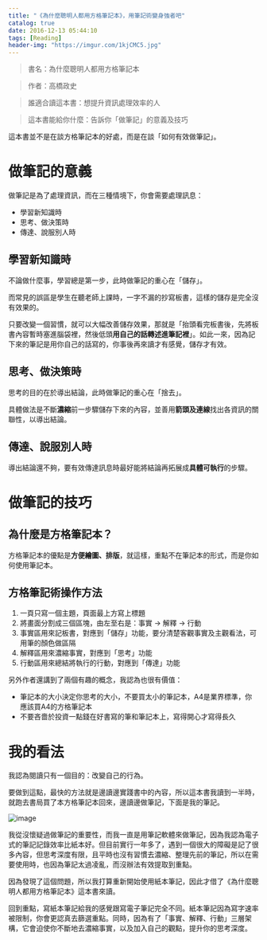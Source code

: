 ```yaml
---
title: "《為什麼聰明人都用方格筆記本》，用筆記術變身強者吧"
catalog: true
date: 2016-12-13 05:44:10
tags: [Reading]
header-img: "https://imgur.com/1kjCMC5.jpg"
---
```


> 書名：為什麼聰明人都用方格筆記本

> 作者：高橋政史

> 誰適合讀這本書：想提升資訊處理效率的人

> 這本書能給你什麼：告訴你「做筆記」的意義及技巧

這本書並不是在談方格筆記本的好處，而是在談「如何有效做筆記」。

<!-- more -->

# 做筆記的意義

做筆記是為了處理資訊，而在三種情境下，你會需要處理訊息：

- 學習新知識時
- 思考、做決策時
- 傳達、說服別人時

## 學習新知識時

不論做什麼事，學習總是第一步，此時做筆記的重心在「儲存」。

而常見的誤區是學生在聽老師上課時，一字不漏的抄寫板書，這樣的儲存是完全沒有效果的。

只要改變一個習慣，就可以大幅改善儲存效果，那就是「抬頭看完板書後，先將板書內容暫時塞進腦袋裡，然後低頭**用自己的話轉述進筆記裡**」。如此一來，因為記下來的筆記是用你自己的話寫的，你事後再來讀才有感覺，儲存才有效。

## 思考、做決策時

思考的目的在於導出結論，此時做筆記的重心在「捨去」。

具體做法是不斷**濃縮**前一步驟儲存下來的內容，並善用**箭頭及連線**找出各資訊的關聯性，以導出結論。

## 傳達、說服別人時

導出結論還不夠，要有效傳達訊息時最好能將結論再拓展成**具體可執行**的步驟。

# 做筆記的技巧

## 為什麼是方格筆記本？

方格筆記本的優點是**方便繪圖、排版**，就這樣，重點不在筆記本的形式，而是你如何使用筆記本。

## 方格筆記術操作方法

1. 一頁只寫一個主題，頁面最上方寫上標題
2. 將畫面分割成三個區塊，由左至右是：事實 → 解釋 → 行動
3. 事實區用來記板書，對應到「儲存」功能，要分清楚客觀事實及主觀看法，可用筆的顏色做區隔
4. 解釋區用來濃縮事實，對應到「思考」功能
5. 行動區用來總結將執行的行動，對應到「傳達」功能

另外作者還講到了兩個有趣的概念，我認為也很有價值：

- 筆記本的大小決定你思考的大小，不要買太小的筆記本，A4是業界標準，你應該買A4的方格筆記本
- 不要吝嗇於投資一點錢在好書寫的筆和筆記本上，寫得開心才寫得長久

# 我的看法

我認為閱讀只有一個目的：改變自己的行為。

要做到這點，最快的方法就是邊讀邊實踐書中的內容，所以這本書我讀到一半時，就跑去書局買了本方格筆記本回來，邊讀邊做筆記，下面是我的筆記。

![image](https://imgur.com/eiwtub7.jpg)

我從沒懷疑過做筆記的重要性，而我一直是用筆記軟體來做筆記，因為我認為電子式的筆記記錄效率比紙本好。但目前實行一年多了，遇到一個很大的障礙是記了很多內容，但思考深度有限，且平時也沒有習慣去濃縮、整理先前的筆記，所以在需要使用時，也因為筆記太過凌亂，而沒辦法有效提取到重點。

因為發現了這個問題，所以我打算重新開始使用紙本筆記，因此才借了《為什麼聰明人都用方格筆記本》這本書來讀。

回到重點，寫紙本筆記給我的感覺跟寫電子筆記完全不同。紙本筆記因為寫字速率被限制，你會更認真去篩選重點。同時，因為有了「事實、解釋、行動」三層架構，它會迫使你不斷地去濃縮事實，以及加入自己的觀點，提升你的思考深度。
